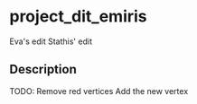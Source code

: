 # project_dit_emiris

Eva's edit 
Stathis' edit


## Description

TODO:
    Remove red vertices
    Add the new vertex